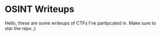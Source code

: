 # OSINT Writeups

Hello, these are some writeups of CTFs I've partipcated in.
Make sure to star the repo ;)
